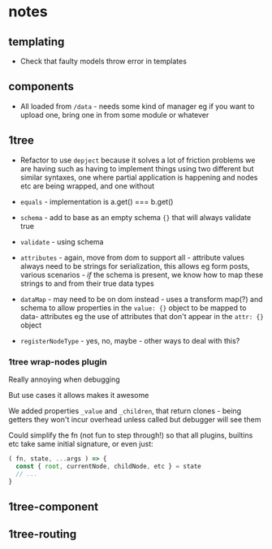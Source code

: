 # notes

## templating

- Check that faulty models throw error in templates

## components

- All loaded from `/data` - needs some kind of manager eg if you want to upload
  one, bring one in from some module or whatever

## 1tree

- Refactor to use `depject` because it solves a lot of friction problems we are
  having such as having to implement things using two different but similar
  syntaxes, one where partial application is happening and nodes etc are being
  wrapped, and one without

- `equals` - implementation is a.get() === b.get()
- `schema` - add to base as an empty schema `{}` that will always validate true
- `validate` - using schema
- `attributes` - again, move from dom to support all - attribute values always
  need to be strings for serialization, this allows eg form posts, various
  scenarios - *if* the schema is present, we know how to map these strings to
  and from their true data types
- `dataMap` - may need to be on dom instead - uses a transform map(?) and schema
  to allow properties in the `value: {}` object to be mapped to data- attributes
  eg the use of attributes that don't appear in the `attr: {}` object
- `registerNodeType` - yes, no, maybe - other ways to deal with this?

### 1tree wrap-nodes plugin

Really annoying when debugging

But use cases it allows makes it awesome

We added properties `_value` and `_children`, that return clones - being getters
they won't incur overhead unless called but debugger will see them

Could simplify the fn (not fun to step through!) so that all plugins,
builtins etc take same initial signature, or even just:

```javascript
( fn, state, ...args ) => {
  const { root, currentNode, childNode, etc } = state
  // ...
}
```

## 1tree-component

## 1tree-routing

